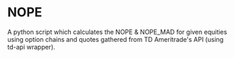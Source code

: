 # NOPE
A python script which calculates the NOPE &amp; NOPE_MAD for given equities using option chains and quotes gathered from TD Ameritrade's API (using td-api wrapper).
